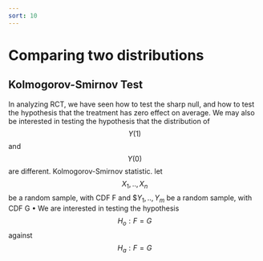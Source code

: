 ```yaml
---
sort: 10
---
```


# Comparing two distributions

## Kolmogorov-Smirnov Test

In analyzing RCT, we have seen how to test the sharp null,
and how to test the hypothesis that the treatment has zero
effect on average.
We may also be interested in testing the hypothesis that the
distribution of $$Y (1)$$ and $$Y (0)$$ are different.
Kolmogorov-Smirnov statistic. let $$X_1, .., X_n$$ be a random
sample, with CDF F and $$Y_1, .., Y_m$ be a random sample, with
CDF G
• We are interested in testing the hypothesis
$$H_o : F = G$$
against
$$H_a : F = G$$

